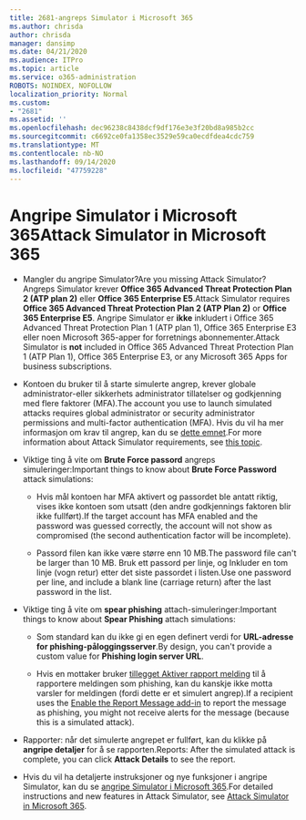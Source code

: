 ```yaml
---
title: 2681-angreps Simulator i Microsoft 365
ms.author: chrisda
author: chrisda
manager: dansimp
ms.date: 04/21/2020
ms.audience: ITPro
ms.topic: article
ms.service: o365-administration
ROBOTS: NOINDEX, NOFOLLOW
localization_priority: Normal
ms.custom:
- "2681"
ms.assetid: ''
ms.openlocfilehash: dec96238c8438dcf9df176e3e3f20bd8a985b2cc
ms.sourcegitcommit: c6692ce0fa1358ec3529e59ca0ecdfdea4cdc759
ms.translationtype: MT
ms.contentlocale: nb-NO
ms.lasthandoff: 09/14/2020
ms.locfileid: "47759228"
---
```

# <a name="attack-simulator-in-microsoft-365"></a><span data-ttu-id="6a8e7-102">Angripe Simulator i Microsoft 365</span><span class="sxs-lookup"><span data-stu-id="6a8e7-102">Attack Simulator in Microsoft 365</span></span>

- <span data-ttu-id="6a8e7-103">Mangler du angripe Simulator?</span><span class="sxs-lookup"><span data-stu-id="6a8e7-103">Are you missing Attack Simulator?</span></span> <span data-ttu-id="6a8e7-104">Angreps Simulator krever **Office 365 Advanced Threat Protection Plan 2 (ATP plan 2)** eller **Office 365 Enterprise E5**.</span><span class="sxs-lookup"><span data-stu-id="6a8e7-104">Attack Simulator requires **Office 365 Advanced Threat Protection Plan 2 (ATP Plan 2)** or **Office 365 Enterprise E5**.</span></span> <span data-ttu-id="6a8e7-105">Angripe Simulator er **ikke** inkludert i Office 365 Advanced Threat Protection Plan 1 (ATP plan 1), Office 365 Enterprise E3 eller noen Microsoft 365-apper for forretnings abonnementer.</span><span class="sxs-lookup"><span data-stu-id="6a8e7-105">Attack Simulator is **not** included in Office 365 Advanced Threat Protection Plan 1 (ATP Plan 1), Office 365 Enterprise E3, or any Microsoft 365 Apps for business subscriptions.</span></span>

- <span data-ttu-id="6a8e7-106">Kontoen du bruker til å starte simulerte angrep, krever globale administrator-eller sikkerhets administrator tillatelser og godkjenning med flere faktorer (MFA).</span><span class="sxs-lookup"><span data-stu-id="6a8e7-106">The account you use to launch simulated attacks requires global administrator or security administrator permissions and multi-factor authentication (MFA).</span></span> <span data-ttu-id="6a8e7-107">Hvis du vil ha mer informasjon om krav til angrep, kan du se [dette emnet](https://docs.microsoft.com/microsoft-365/security/office-365-security/attack-simulator).</span><span class="sxs-lookup"><span data-stu-id="6a8e7-107">For more information about Attack Simulator requirements, see [this topic](https://docs.microsoft.com/microsoft-365/security/office-365-security/attack-simulator).</span></span>

- <span data-ttu-id="6a8e7-108">Viktige ting å vite om **Brute Force passord** angreps simuleringer:</span><span class="sxs-lookup"><span data-stu-id="6a8e7-108">Important things to know about **Brute Force Password** attack simulations:</span></span>

  - <span data-ttu-id="6a8e7-109">Hvis mål kontoen har MFA aktivert og passordet ble antatt riktig, vises ikke kontoen som utsatt (den andre godkjennings faktoren blir ikke fullført).</span><span class="sxs-lookup"><span data-stu-id="6a8e7-109">If the target account has MFA enabled and the password was guessed correctly, the account will not show as compromised (the second authentication factor will be incomplete).</span></span>

  - <span data-ttu-id="6a8e7-110">Passord filen kan ikke være større enn 10 MB.</span><span class="sxs-lookup"><span data-stu-id="6a8e7-110">The password file can't be larger than 10 MB.</span></span> <span data-ttu-id="6a8e7-111">Bruk ett passord per linje, og Inkluder en tom linje (vogn retur) etter det siste passordet i listen.</span><span class="sxs-lookup"><span data-stu-id="6a8e7-111">Use one password per line, and include a blank line (carriage return) after the last password in the list.</span></span>

- <span data-ttu-id="6a8e7-112">Viktige ting å vite om **spear phishing** attach-simuleringer:</span><span class="sxs-lookup"><span data-stu-id="6a8e7-112">Important things to know about **Spear Phishing** attach simulations:</span></span>

  - <span data-ttu-id="6a8e7-113">Som standard kan du ikke gi en egen definert verdi for **URL-adresse for phishing-påloggingsserver**.</span><span class="sxs-lookup"><span data-stu-id="6a8e7-113">By design, you can't provide a custom value for **Phishing login server URL**.</span></span>

  - <span data-ttu-id="6a8e7-114">Hvis en mottaker bruker [tillegget Aktiver rapport melding](https://docs.microsoft.com/microsoft-365/security/office-365-security/enable-the-report-message-add-in) til å rapportere meldingen som phishing, kan du kanskje ikke motta varsler for meldingen (fordi dette er et simulert angrep).</span><span class="sxs-lookup"><span data-stu-id="6a8e7-114">If a recipient uses the [Enable the Report Message add-in](https://docs.microsoft.com/microsoft-365/security/office-365-security/enable-the-report-message-add-in) to report the message as phishing, you might not receive alerts for the message (because this is a simulated attack).</span></span>

- <span data-ttu-id="6a8e7-115">Rapporter: når det simulerte angrepet er fullført, kan du klikke på **angripe detaljer** for å se rapporten.</span><span class="sxs-lookup"><span data-stu-id="6a8e7-115">Reports: After the simulated attack is complete, you can click **Attack Details** to see the report.</span></span>

- <span data-ttu-id="6a8e7-116">Hvis du vil ha detaljerte instruksjoner og nye funksjoner i angripe Simulator, kan du se [angripe Simulator i Microsoft 365](https://docs.microsoft.com/microsoft-365/security/office-365-security/attack-simulator).</span><span class="sxs-lookup"><span data-stu-id="6a8e7-116">For detailed instructions and new features in Attack Simulator, see [Attack Simulator in Microsoft 365](https://docs.microsoft.com/microsoft-365/security/office-365-security/attack-simulator).</span></span>
